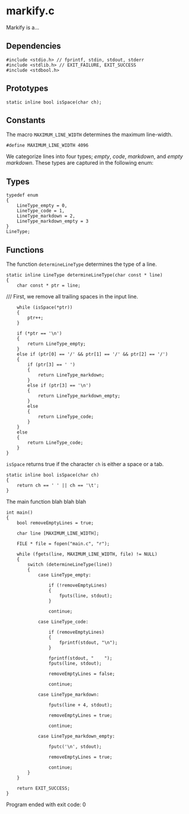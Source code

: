 # markify.c

Markify is a...

## Dependencies

    #include <stdio.h> // fprintf, stdin, stdout, stderr
    #include <stdlib.h> // EXIT_FAILURE, EXIT_SUCCESS
    #include <stdbool.h>

## Prototypes

    static inline bool isSpace(char ch);

## Constants

The macro `MAXIMUM_LINE_WIDTH` determines the maximum line-width.


    #define MAXIMUM_LINE_WIDTH 4096


We categorize lines into four types; *empty*, *code*, *markdown*, and *empty markdown*. These
types are captured in the following enum:

## Types

    typedef enum
    {
        LineType_empty = 0,
        LineType_code = 1,
        LineType_markdown = 2,
        LineType_markdown_empty = 3
    }
    LineType;

## Functions

The function `determineLineType` determines the type of a line.


    static inline LineType determineLineType(char const * line)
    {
        char const * ptr = line;


/// First, we remove all trailing spaces in the input line.


        while (isSpace(*ptr))
        {
            ptr++;
        }

        if (*ptr == '\n')
        {
            return LineType_empty;
        }
        else if (ptr[0] == '/' && ptr[1] == '/' && ptr[2] == '/')
        {
            if (ptr[3] == ' ')
            {
                return LineType_markdown;
            }
            else if (ptr[3] == '\n')
            {
                return LineType_markdown_empty;
            }
            else
            {
                return LineType_code;
            }
        }
        else
        {
            return LineType_code;
        }
    }


`isSpace` returns true if the character `ch` is either a space or a tab.


    static inline bool isSpace(char ch)
    {
        return ch == ' ' || ch == '\t';
    }


The main function blah blah blah


    int main()
    {
        bool removeEmptyLines = true;

        char line [MAXIMUM_LINE_WIDTH];

        FILE * file = fopen("main.c", "r");

        while (fgets(line, MAXIMUM_LINE_WIDTH, file) != NULL)
        {
            switch (determineLineType(line))
            {
                case LineType_empty:

                    if (!removeEmptyLines)
                    {
                        fputs(line, stdout);
                    }

                    continue;

                case LineType_code:

                    if (removeEmptyLines)
                    {
                        fprintf(stdout, "\n");
                    }

                    fprintf(stdout, "    ");
                    fputs(line, stdout);

                    removeEmptyLines = false;

                    continue;

                case LineType_markdown:

                    fputs(line + 4, stdout);

                    removeEmptyLines = true;

                    continue;

                case LineType_markdown_empty:

                    fputc('\n', stdout);

                    removeEmptyLines = true;

                    continue;
            }
        }

        return EXIT_SUCCESS;
    }
Program ended with exit code: 0

